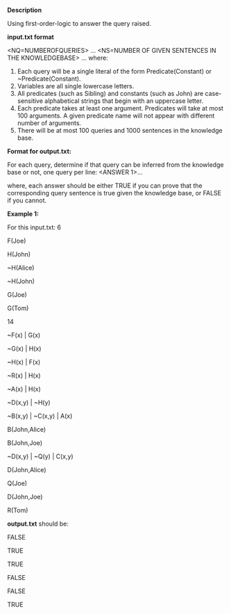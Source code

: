**Description**

Using first-order-logic to answer the query raised.

**input.txt format**

<NQ=NUMBEROFQUERIES>
<QUERY1>...
<QUERYNQ>
<NS=NUMBER OF GIVEN SENTENCES IN THE KNOWLEDGEBASE>
<SENTENCE1>...
<SENTENCENS>
where:

1. Each query will be a single literal of the form Predicate(Constant) or ~Predicate(Constant).
2. Variables are all single lowercase letters.
3. All predicates (such as Sibling) and constants (such as John) are case-sensitive alphabetical strings that begin with an uppercase letter.
4. Each predicate takes at least one argument. Predicates will take at most 100 arguments. A given predicate name will not appear with different number of arguments.
5. There will be at most 100 queries and 1000 sentences in the knowledge base.

**Format for output.txt:**

For each query, determine if that query can be inferred from the knowledge base or not, one query per line:
<ANSWER 1>...
<ANSWER NQ>

where, each answer should be either TRUE if you can prove that the corresponding query sentence is true given the knowledge base, or FALSE if you cannot.

**Example 1:**

For this input.txt:
6

F(Joe)

H(John)

~H(Alice)

~H(John)

G(Joe)

G(Tom)

14

~F(x) | G(x)

~G(x) | H(x)

~H(x) | F(x)

~R(x) | H(x)

~A(x) | H(x)

~D(x,y) | ~H(y)

~B(x,y) | ~C(x,y) | A(x)

B(John,Alice)

B(John,Joe)

~D(x,y) | ~Q(y) | C(x,y)

D(John,Alice)

Q(Joe)

D(John,Joe)

R(Tom)

**output.txt**  should be:

FALSE

TRUE

TRUE

FALSE

FALSE

TRUE
